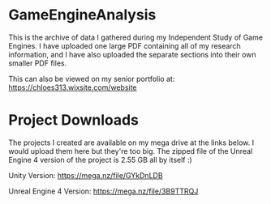 # GameEngineAnalysis
This is the archive of data I gathered during my Independent Study of Game Engines.
I have uploaded one large PDF containing all of my research information, and I have
also uploaded the separate sections into their own smaller PDF files.

This can also be viewed on my senior portfolio at: https://chloes313.wixsite.com/website

# Project Downloads
The projects I created are available on my mega drive at the links below.
I would upload them here but they're too big. The zipped file of the Unreal Engine 4
version of the project is 2.55 GB all by itself :)

Unity Version:
https://mega.nz/file/GYkDnLDB

Unreal Engine 4 Version:
https://mega.nz/file/3B9TTRQJ
